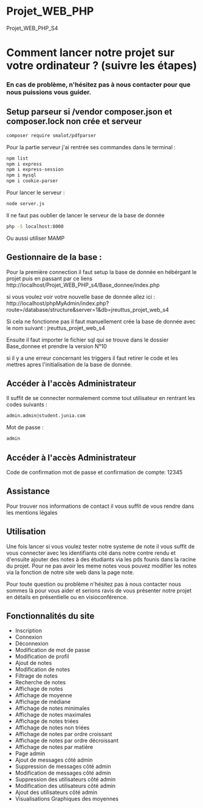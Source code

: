 # Projet_WEB_PHP

Projet_WEB_PHP_S4
# Comment lancer notre projet sur votre ordinateur ? (suivre les étapes)
### En cas de problème, n'hésitez pas à nous contacter pour que nous puissions vous guider.
## Setup parseur si /vendor composer.json et composer.lock non crée et serveur

```bash
composer require smalot/pdfparser
```
Pour la partie serveur j'ai rentrée ses commandes dans le terminal :

```bash
npm list
npm i express
npm i express-session
npm i mysql
npm i cookie-parser
```

Pour lancer le serveur :

```bash
node server.js
```
Il ne faut pas oublier de lancer le serveur de la base de donnée

```bash
php -S localhost:8000
```

Ou aussi utiliser MAMP

## Gestionnaire de la base :

Pour la première connection il faut setup la base de donnée en hébérgant le projet puis en passant par ce liens
http://localhost/Projet_WEB_PHP_s4/Base_donnee/index.php

si vous voulez voir votre nouvelle base de donnée allez ici : http://localhost/phpMyAdmin/index.php?route=/database/structure&server=1&db=jreuttus_projet_web_s4

Si cela ne fonctionne pas il faut manuellement crée la base de donnée avec le nom suivant : jreuttus_projet_web_s4

Ensuite il faut importer le fichier sql qui se trouve dans le dossier Base_donnee et prendre la version N°10

si il y a une erreur concernant les triggers il faut retirer le code et les mettres apres l'initialisation de la base de donnée. 

## Accéder à l'accès Administrateur

Il suffit de se connecter normalement comme tout utilisateur en rentrant les codes suivants :

```py
admin.admin@student.junia.com
```

Mot de passe :

```py
admin
```

## Accéder à l'accès Administrateur

Code de confirmation mot de passe et confirmation de compte:
12345


## Assistance

Pour trouver nos informations de contact il vous suffit de vous rendre dans les mentions légales

## Utilisation

Une fois lancer si vous voulez tester notre systeme de note il vous suffit de vous connecter avec les identifiants cité dans notre contre rendu et d'ensuite ajouter des notes à des étudiants via les pds founis dans la racine du projet. Pour ne pas avoir les meme notes vous pouvez modifier les notes via la fonction de notre site web dans la page note.

Pour toute question ou problème n'hésitez pas à nous contacter nous sommes là pour vous aider et serions ravis de vous présenter notre projet en détails en présentielle ou en visioconférence.


## Fonctionnalités du site

- Inscription
- Connexion
- Déconnexion
- Modification de mot de passe
- Modification de profil
- Ajout de notes
- Modification de notes
- Filtrage de notes
- Recherche de notes
- Affichage de notes
- Affichage de moyenne
- Affichage de médiane
- Affichage de notes minimales
- Affichage de notes maximales
- Affichage de notes triées
- Affichage de notes non triées
- Affichage de notes par ordre croissant
- Affichage de notes par ordre décroissant
- Affichage de notes par matière
- Page admin
- Ajout de messages côté admin
- Suppression de messages côté admin
- Modification de messages côté admin
- Suppression des utilisateurs côté admin
- Modification des utilisateurs côté admin
- Ajout des utilisateurs côté admin
- Visualisations Graphiques des moyennes